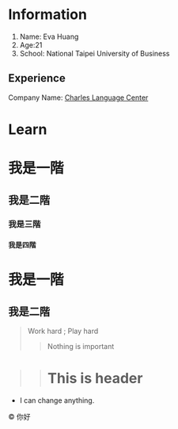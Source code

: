 
Information
=======
1. Name: Eva Huang
2. Age:21
3. School: National Taipei University of Business

<span>Experience<span>
----
Company Name: [Charles Language Center](http://www.charles.club.tw)


Learn
===========
# 我是一階
## 我是二階
### 我是三階
#### 我是四階

# 我是一階 #
## 我是二階 ##

> Work hard ; Play hard 
>> Nothing is important

>> # This is header 

* I can change anything.


&copy; 你好